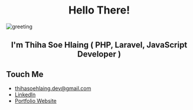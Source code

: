 # <center>Hello There!</center>
![greeting](https://c.tenor.com/9qZhM0uswAYAAAAd/bully-maguire-dance.gif)
<h2><center>I'm Thiha Soe Hlaing ( PHP, Laravel, JavaScript Developer ) </center></h2>

## Touch Me
- thihasoehlaing.dev@gmail.com
- [LinkedIn](https://www.linkedin.com/in/thiha-soe-hlaing-386663172)
- [Portfolio Website](https://thihasoehlaing-wqa.pages.dev/)
